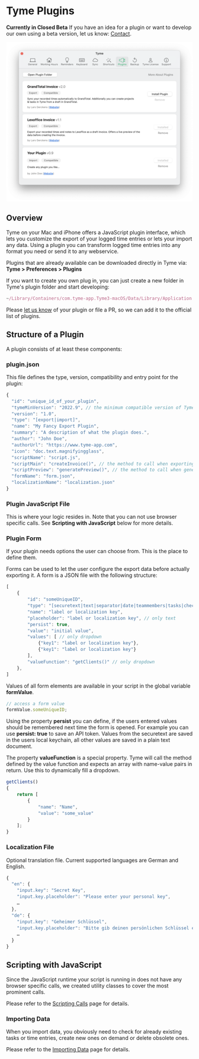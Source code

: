 # Tyme Plugins

**Currently in Closed Beta**
If you have an idea for a plugin or want to develop our own using a beta version, let us know: [Contact](https://www.tyme-app.com/en/contact/).

![macOS Plugins](/guides/plugins_macos.png)

## Overview

Tyme on your Mac and iPhone offers a JavaScript plugin interface, which lets you customize the export of your logged time entries or lets your import any data.
Using a plugin you can transform logged time entries into any format you need or send it to any webservice.

Plugins that are already available can be downloaded directly in Tyme via: **Tyme > Preferences > Plugins**

If you want to create you own plug in, you can just create a new folder in Tyme's plugin folder and start developing:

```javascript
~/Library/Containers/com.tyme-app.Tyme3-macOS/Data/Library/Application Support/plugins/[YOUR_PLUGIN_FOLDER]/
```

Please [let us know](https://www.tyme-app.com/en/contact/) of your plugin or file a PR, so we can add it to the official list of plugins.

## Structure of a Plugin

A plugin consists of at least these components:

### plugin.json

This file defines the type, version, compatibility and entry point for the plugin:

```javascript
{
  "id": "unique_id_of_your_plugin",
  "tymeMinVersion": "2022.9", // the minimum compatible version of Tyme for this plugin
  "version": "1.0",
  "type": "[export|import]",
  "name": "My Fancy Export Plugin",
  "summary": "A description of what the plugin does.",
  "author": "John Doe",
  "authorUrl": "https://www.tyme-app.com",
  "icon": "doc.text.magnifyingglass",
  "scriptName": "script.js",
  "scriptMain": "createInvoice()", // the method to call when exporting
  "scriptPreview": "generatePreview()", // the method to call when generating a preview (HTML is expected in return)
  "formName": "form.json",
  "localizationName": "localization.json"
}
```

### Plugin JavaScript File

This is where your logic resides in. Note that you can not use browser specific calls.
See **Scripting with JavaScript** below for more details.

### Plugin Form

If your plugin needs options the user can choose from. This is the place to define them.

Forms can be used to let the user configure the export data before actually exporting it.
A form is a JSON file with the following structure:

```javascript
[
    {
        "id": "someUniqueID",
        "type": "[securetext|text|separator|date|teammembers|tasks|checkbox|dropdown]",
        "name": "label or localization key",
        "placeholder": "label or localization key", // only text
        "persist": true,
        "value": "initial value",
        "values": [ // only dropdown
            {"key1": "label or localization key"},
            {"key1": "label or localization key"}
        ],
        "valueFunction": "getClients()" // only dropdown
    },
]
 ```

Values of all form elements are available in your script in the global variable **formValue**.

```javascript
// access a form value
formValue.someUniqueID;
 ```

Using the property **persist** you can define, if the users entered values should be remembered next time the form is opened.
For example you can use **persist: true** to save an API token. Values from the securetext are saved in the users local keychain, all other values are saved in a plain text document.

The property **valueFunction** is a special property. Tyme will call the method defined by the value function and
expects an array with name-value pairs in return. Use this to dynamically fill a dropdown.

```javascript
getClients()
{
    return [
        {
            "name": "Name",
            "value": "some_value"
        }
    ];
}
 ```


### Localization File

Optional translation file. Current supported languages are German and English.

```javascript
{
  "en": {
    "input.key": "Secret Key",
    "input.key.placeholder": "Please enter your personal key",
    …
  },
  "de": {
    "input.key": "Geheimer Schlüssel",
    "input.key.placeholder": "Bitte gib deinen persönlichen Schlüssel ein",
    …
  }
}
```

## Scripting with JavaScript

Since the JavaScript runtime your script is running in does not have any browser specific calls, we created utility
classes to cover the most prominent calls.

Please refer to the [Scripting Calls](/guides/scripting_helpers.md) page for details.

### Importing Data

When you import data, you obviously need to check for already existing tasks or time entries, create new ones on demand or delete obsolete ones.

Please refer to the [Importing Data](/guides/importing_data.md) page for details.